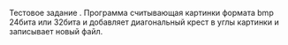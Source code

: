 Тестовое задание . Программа считывающая картинки формата bmp 24бита или 32бита и добавляет диагональный крест в углы картинки и записывает новый файл. 
